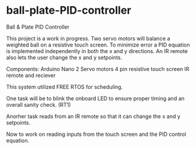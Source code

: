 # ball-plate-PID-controller
Ball &amp; Plate PID Controller

This project is a work in progress. Two servo motors will balance a weighted ball on a 
  resistive touch screen. To minimize error a PID equation is implemented independently in 
  both the x and y directions. An IR remote also lets the user change the x and y setpoints. 

Components: Arduino Nano
            2 Servo motors
            4 pin resistive touch screen
            IR remote and reciever
            
This system utilized FREE RTOS for scheduling. 

One task will be to blink the onboard LED to ensure proper timing and an overall sanity check. (RT1)

Anorher task reads from an IR remote so that it can change the x and y setpoints.

Now to work on reading inputs from the touch screen and the PID control equation.
